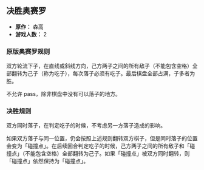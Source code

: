 ## 决胜奥赛罗

- **原作：** 森高
- **游戏人数：** 2

### 原版奥赛罗规则

双方轮流下子，在直线或斜线方向，己方两子之间的所有敌子（不能包含空格）全部翻转为己子（称为吃子），每次落子必须有吃子。最后棋盘全部占满，子多者为胜。

不允许 pass，除非棋盘中没有可以落子的地方。

### 决胜规则

双方同时落子，在判定吃子的时候，不考虑另一方落子造成的影响。

如果双方落子与同一位置，仍会按照上述规则翻转双方棋子，但是同时落子的位置会变为「碰撞点」。在后续回合判定吃子的时候，己方两子之间的所有敌子和「碰撞点」（不能包含空格）全部翻转为己子。如果「碰撞点」被双方同时翻转，则「碰撞点」依然保持为「碰撞点」。
